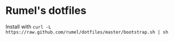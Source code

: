 # Rumel's dotfiles


Install with
`curl -L https://raw.github.com/rumel/dotfiles/master/bootstrap.sh | sh`
